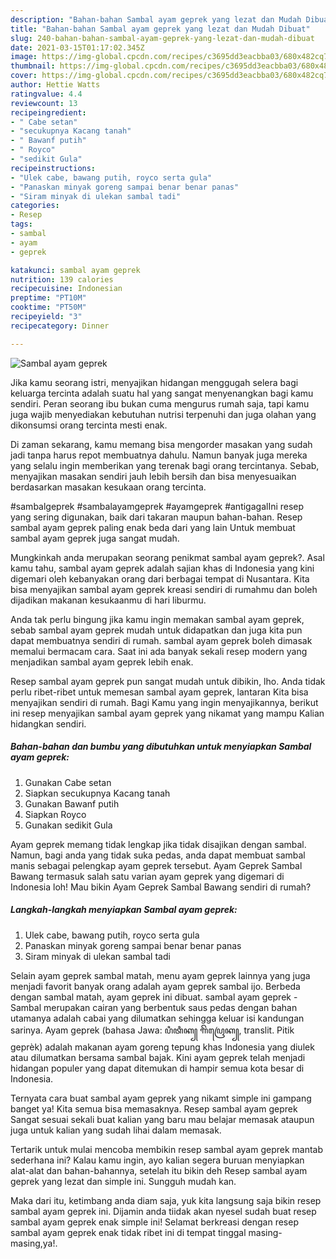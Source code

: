 ```yaml
---
description: "Bahan-bahan Sambal ayam geprek yang lezat dan Mudah Dibuat"
title: "Bahan-bahan Sambal ayam geprek yang lezat dan Mudah Dibuat"
slug: 240-bahan-bahan-sambal-ayam-geprek-yang-lezat-dan-mudah-dibuat
date: 2021-03-15T01:17:02.345Z
image: https://img-global.cpcdn.com/recipes/c3695dd3eacbba03/680x482cq70/sambal-ayam-geprek-foto-resep-utama.jpg
thumbnail: https://img-global.cpcdn.com/recipes/c3695dd3eacbba03/680x482cq70/sambal-ayam-geprek-foto-resep-utama.jpg
cover: https://img-global.cpcdn.com/recipes/c3695dd3eacbba03/680x482cq70/sambal-ayam-geprek-foto-resep-utama.jpg
author: Hettie Watts
ratingvalue: 4.4
reviewcount: 13
recipeingredient:
- " Cabe setan"
- "secukupnya Kacang tanah"
- " Bawanf putih"
- " Royco"
- "sedikit Gula"
recipeinstructions:
- "Ulek cabe, bawang putih, royco serta gula"
- "Panaskan minyak goreng sampai benar benar panas"
- "Siram minyak di ulekan sambal tadi"
categories:
- Resep
tags:
- sambal
- ayam
- geprek

katakunci: sambal ayam geprek 
nutrition: 139 calories
recipecuisine: Indonesian
preptime: "PT10M"
cooktime: "PT50M"
recipeyield: "3"
recipecategory: Dinner

---
```



![Sambal ayam geprek](https://img-global.cpcdn.com/recipes/c3695dd3eacbba03/680x482cq70/sambal-ayam-geprek-foto-resep-utama.jpg)

Jika kamu seorang istri, menyajikan hidangan menggugah selera bagi keluarga tercinta adalah suatu hal yang sangat menyenangkan bagi kamu sendiri. Peran seorang ibu bukan cuma mengurus rumah saja, tapi kamu juga wajib menyediakan kebutuhan nutrisi terpenuhi dan juga olahan yang dikonsumsi orang tercinta mesti enak.

Di zaman  sekarang, kamu memang bisa mengorder masakan yang sudah jadi tanpa harus repot membuatnya dahulu. Namun banyak juga mereka yang selalu ingin memberikan yang terenak bagi orang tercintanya. Sebab, menyajikan masakan sendiri jauh lebih bersih dan bisa menyesuaikan berdasarkan masakan kesukaan orang tercinta. 

#sambalgeprek #sambalayamgeprek #ayamgeprek #antigagalIni resep yang sering digunakan, baik dari takaran maupun bahan-bahan. Resep sambal ayam geprek paling enak beda dari yang lain Untuk membuat sambal ayam geprek juga sangat mudah.

Mungkinkah anda merupakan seorang penikmat sambal ayam geprek?. Asal kamu tahu, sambal ayam geprek adalah sajian khas di Indonesia yang kini digemari oleh kebanyakan orang dari berbagai tempat di Nusantara. Kita bisa menyajikan sambal ayam geprek kreasi sendiri di rumahmu dan boleh dijadikan makanan kesukaanmu di hari liburmu.

Anda tak perlu bingung jika kamu ingin memakan sambal ayam geprek, sebab sambal ayam geprek mudah untuk didapatkan dan juga kita pun dapat membuatnya sendiri di rumah. sambal ayam geprek boleh dimasak memalui bermacam cara. Saat ini ada banyak sekali resep modern yang menjadikan sambal ayam geprek lebih enak.

Resep sambal ayam geprek pun sangat mudah untuk dibikin, lho. Anda tidak perlu ribet-ribet untuk memesan sambal ayam geprek, lantaran Kita bisa menyajikan sendiri di rumah. Bagi Kamu yang ingin menyajikannya, berikut ini resep menyajikan sambal ayam geprek yang nikamat yang mampu Kalian hidangkan sendiri.

<!--inarticleads1-->

##### Bahan-bahan dan bumbu yang dibutuhkan untuk menyiapkan Sambal ayam geprek:

1. Gunakan  Cabe setan
1. Siapkan secukupnya Kacang tanah
1. Gunakan  Bawanf putih
1. Siapkan  Royco
1. Gunakan sedikit Gula


Ayam geprek memang tidak lengkap jika tidak disajikan dengan sambal. Namun, bagi anda yang tidak suka pedas, anda dapat membuat sambal manis sebagai pelengkap ayam geprek tersebut. Ayam Geprek Sambal Bawang termasuk salah satu varian ayam geprek yang digemari di Indonesia loh! Mau bikin Ayam Geprek Sambal Bawang sendiri di rumah? 

<!--inarticleads2-->

##### Langkah-langkah menyiapkan Sambal ayam geprek:

1. Ulek cabe, bawang putih, royco serta gula
1. Panaskan minyak goreng sampai benar benar panas
1. Siram minyak di ulekan sambal tadi


Selain ayam geprek sambal matah, menu ayam geprek lainnya yang juga menjadi favorit banyak orang adalah ayam geprek sambal ijo. Berbeda dengan sambal matah, ayam geprek ini dibuat. sambal ayam geprek - Sambal merupakan cairan yang berbentuk saus pedas dengan bahan utamanya adalah cabai yang dilumatkan sehingga keluar isi kandungan sarinya. Ayam geprek (bahasa Jawa: ꦥꦶꦠꦶꦏ꧀ ꦒꦼꦥꦿꦺꦏ꧀, translit. Pitik geprèk) adalah makanan ayam goreng tepung khas Indonesia yang diulek atau dilumatkan bersama sambal bajak. Kini ayam geprek telah menjadi hidangan populer yang dapat ditemukan di hampir semua kota besar di Indonesia. 

Ternyata cara buat sambal ayam geprek yang nikamt simple ini gampang banget ya! Kita semua bisa memasaknya. Resep sambal ayam geprek Sangat sesuai sekali buat kalian yang baru mau belajar memasak ataupun juga untuk kalian yang sudah lihai dalam memasak.

Tertarik untuk mulai mencoba membikin resep sambal ayam geprek mantab sederhana ini? Kalau kamu ingin, ayo kalian segera buruan menyiapkan alat-alat dan bahan-bahannya, setelah itu bikin deh Resep sambal ayam geprek yang lezat dan simple ini. Sungguh mudah kan. 

Maka dari itu, ketimbang anda diam saja, yuk kita langsung saja bikin resep sambal ayam geprek ini. Dijamin anda tiidak akan nyesel sudah buat resep sambal ayam geprek enak simple ini! Selamat berkreasi dengan resep sambal ayam geprek enak tidak ribet ini di tempat tinggal masing-masing,ya!.

